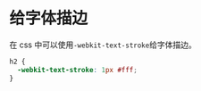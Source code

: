 # 给字体描边

在 css 中可以使用`-webkit-text-stroke`给字体描边。

```css
h2 {
  -webkit-text-stroke: 1px #fff;
}
```
